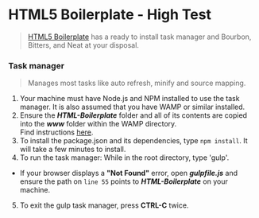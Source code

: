 # HTML5 Boilerplate - High Test
> [HTML5 Boilerplate](https://html5boilerplate.com) has a ready to install task
manager and Bourbon, Bitters, and Neat at your disposal.  

### Task manager
> Manages most tasks like auto refresh, minify and source mapping.  

1. Your machine must have Node.js and NPM installed to use the task manager.  It is also assumed that you have WAMP
or similar installed.  
2. Ensure the ***HTML-Boilerplate*** folder and all of its contents are copied into the ***www*** folder within the WAMP directory.   
Find instructions [here](https://www.npmjs.com/get-npm?utm_source=house&utm_medium=homepage&utm_campaign=free%20orgs&utm_term=Install%20npm).  
3. To install the package.json and its dependencies, type `npm install`.  It will take a few minutes to install.  
4. To run the task manager: While in the root directory, type 'gulp'.  
  - If your browser displays a **"Not Found"** error, open ***gulpfile.js*** and ensure the path on `line 55` points to ***HTML-Boilerplate*** on your machine.
5. To exit the gulp task manager, press **CTRL-C** twice.  

